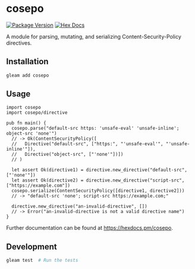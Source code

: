 # cosepo

[![Package Version](https://img.shields.io/hexpm/v/cosepo)](https://hex.pm/packages/cosepo)
[![Hex Docs](https://img.shields.io/badge/hex-docs-ffaff3)](https://hexdocs.pm/cosepo/)

A module for parsing, mutating, and serializing Content-Security-Policy directives.

## Installation

```sh
gleam add cosepo
```

## Usage

```gleam
import cosepo
import cosepo/directive

pub fn main() {
  cosepo.parse("default-src https: 'unsafe-eval' 'unsafe-inline'; object-src 'none'")
  // -> Ok(ContentSecurityPolicy([
  //   Directive("default-src", ["https:", "'unsafe-eval'", "'unsafe-inline'"]),
  //   Directive("object-src", ["'none'"])])
  // )

  let assert Ok(directive1) = directive.new_directive("default-src", ["'none'"])
  let assert Ok(directive2) = directive.new_directive("script-src", ["https://example.com"])
  cosepo.serialize(ContentSecurityPolicy([directive1, directive2]))
  // -> "default-src 'none'; script-src https://example.com;"

  directive.new_directive("an-invalid-directive", [])
  // -> Error("an-invalid-directive is not a valid directive name")
}
```

Further documentation can be found at <https://hexdocs.pm/cosepo>.

## Development

```sh
gleam test  # Run the tests
```
